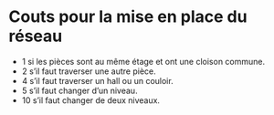 # Couts pour la mise en place du réseau

* 1 si les pièces sont au même étage et ont une cloison commune.
* 2 s’il faut traverser une autre pièce.
* 4 s’il faut traverser un hall ou un couloir.
* 5 s’il faut changer d’un niveau.
* 10 s’il faut changer de deux niveaux.
